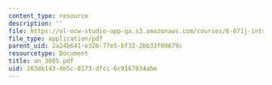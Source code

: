 ```yaml
---
content_type: resource
description: ''
file: https://ol-ocw-studio-app-qa.s3.amazonaws.com/courses/6-071j-introduction-to-electronics-signals-and-measurement-spring-2006/263db143de5c8173dfcc6c9167834abe_an_3005.pdf
file_type: application/pdf
parent_uid: 2a24b641-e32b-77e5-bf32-2bb33f09679c
resourcetype: Document
title: an_3005.pdf
uid: 263db143-de5c-8173-dfcc-6c9167834abe
---
```

